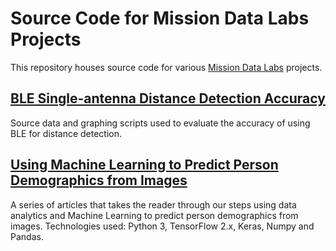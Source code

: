 # Source Code for Mission Data Labs Projects

This repository houses source code for various [Mission Data Labs](https://www.missiondata.com/labs/) projects.

## [BLE Single-antenna Distance Detection Accuracy](ble-single-antenna-distance-detection-accuracy)

Source data and graphing scripts used to evaluate the accuracy of using BLE for distance detection.

## [Using Machine Learning to Predict Person Demographics from Images](using-machine-learning-to-predict-person-demographics-from-images)

A series of articles that takes the reader through our steps using data analytics and Machine Learning to predict person demographics from images. Technologies used: Python 3, TensorFlow 2.x, Keras, Numpy and Pandas.